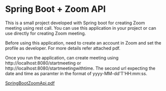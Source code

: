 # **Spring Boot + Zoom API**

This is a small project developed with Spring boot for creating Zoom meeting using rest call.
You can use this application in your project or can use directly for creating Zoom meeting.

Before using this application, need to create an account in Zoom and set the profile as developer.
For more details refer attached pdf.

Once you run the application, can create meeting using http://localhost:8080/startmeeting or http://localhost:8080/startmeetingwithtime.
The second url expecting the date and time as paramter in the format of yyyy-MM-dd'T'HH:mm:ss.

[SpringBootZoomApi.pdf](https://github.com/tojikgeorge/zoomapi/files/7049084/SpringBootZoomApi.pdf)
